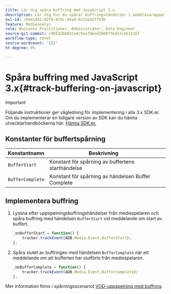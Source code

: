 ```yaml
---
title: Lär dig spåra buffring med JavaScript 3.x
description: Lär dig hur du spårar buffringshändelser i webbläsarappar (JS).
exl-id: c6941942-02f9-4f9c-99ad-0c52ed2f793b
feature: Medieanalys
role: Business Practitioner, Administrator, Data Engineer
source-git-commit: c96532bb032a4c9aaf9eed28d97fbd33ceb1516f
workflow-type: tm+mt
source-wordcount: '122'
ht-degree: 0%

---
```


# Spåra buffring med JavaScript 3.x{#track-buffering-on-javascript}

>[!IMPORTANT]
>
>Följande instruktioner ger vägledning för implementering i alla 3.x SDK:er. Om du implementerar en tidigare version av SDK kan du hämta utvecklarhandböckerna här: [Hämta SDK:er.](/help/sdk-implement/download-sdks.md)

## Konstanter för buffertspårning

| Konstantnamn | Beskrivning     |
|---|---|
| `BufferStart` | Konstant för spårning av buffertens starthändelse |
| `BufferComplete` | Konstant för spårning av händelsen Buffer Complete |

## Implementera buffring

1. Lyssna efter uppspelningsbuffringshändelser från mediespelaren och spåra buffring med händelsen `BufferStart` vid meddelande om start av buffert.

   ```js
   _onBufferStart = function() {
       tracker.trackEvent(ADB.Media.Event.BufferStart);
   };
   ```

1. Spåra slutet av buffringen med händelsen `BufferComplete` när ett meddelande om att bufferten har slutförts från mediespelaren.

   ```js
   _onBufferComplete = function() {
       tracker.trackEvent(ADB.Media.Event.BufferComplete);
   };
   ```

Mer information finns i spårningsscenariot [VOD-uppspelning med buffring](/help/sdk-implement/tracking-scenarios/vod-buffering.md).
